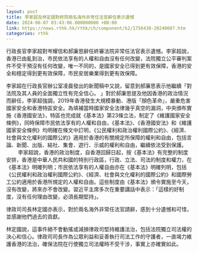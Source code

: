```yaml
---
layout: post
title: 李家超及林定國對終院兩名海外非常任法官辭任表示遺憾
date: 2024-06-07 03:43:06.000000000 +08:00
link: https://news.rthk.hk/rthk/ch/component/k2/1756430-20240607.htm
categories: rthk
---
```


行政長官李家超對岑耀信和郝廉思辭任終審法院非常任法官表示遺憾。李家超說，香港已由亂到治，市民依法享有的人權和自由沒有任何改變，法院獨立公平審判案件不受干預沒有任何改變，唯一不同的，是國家安全已得到更有效保障，香港的安全和穩定得到更有效保障，市民安居樂業得到更有效保障。

李家超在行政長官辦公室凌晨發出的新聞稿中又說，留意到郝廉思表示他繼續「對法院及其人員的全面獨立性有完全信心。 」對於郝廉思提及他因香港的政治情況而辭任，李家超強調，2019年香港發生大規模暴動、港版「顏色革命」，嚴重危害國家安全和香港特區安全。為填補當時國家安全法律幾乎真空的漏洞，中央頒布實施《香港國安法》，特區也完成就《基本法》第23條立法，制定了《維護國家安全條例》，同時保障市民依法享有的人權和自由，《基本法》、《香港國安法》和《維護國家安全條例》均明確在條文中訂明，《公民權利和政治權利國際公約》、《經濟、社會與文化權利的國際公約》適用於香港的有關規定所保障的權利和自由，包括言論、新聞、出版、結社、集會、遊行、示威的權利和自由，繼續依法受到保護。
　　 
李家超說，香港的政治制度，自香港回歸日起，按《基本法》有完整的制度安排，香港是中華人民共和國的特別行政區，行政、立法、司法的制度和權力，在《基本法》明確列明；市民依法享有的人權自由亦在《基本法》明確列明，包括《公民權利和政治權利國際公約》、《經濟、社會與文化權利的國際公約》和國際勞工公約適用於香港所規定的人權和自由。這些制度由《基本法》頒令實施至今天，沒有改變，將來亦不會改變。習近平主席多次在重要講話中表示：「這樣的好制度，沒有任何理由改變，必須長期堅持」。

律政司司長林定國亦表示，對於兩名海外非常任法官請辭，感到十分遺憾和可惜，並感謝他們過去的貢獻。

林定國說，這事件絕不會動搖或減損律政司堅持維護法治，包括法院獨立司法權的決心和信心。律政司司長作為公眾利益和妥善執行司法工作的守護者，一直竭力維護香港的法治，確保法院在行使獨立司法權時不受干涉，事實上亦確實如此。
　　
